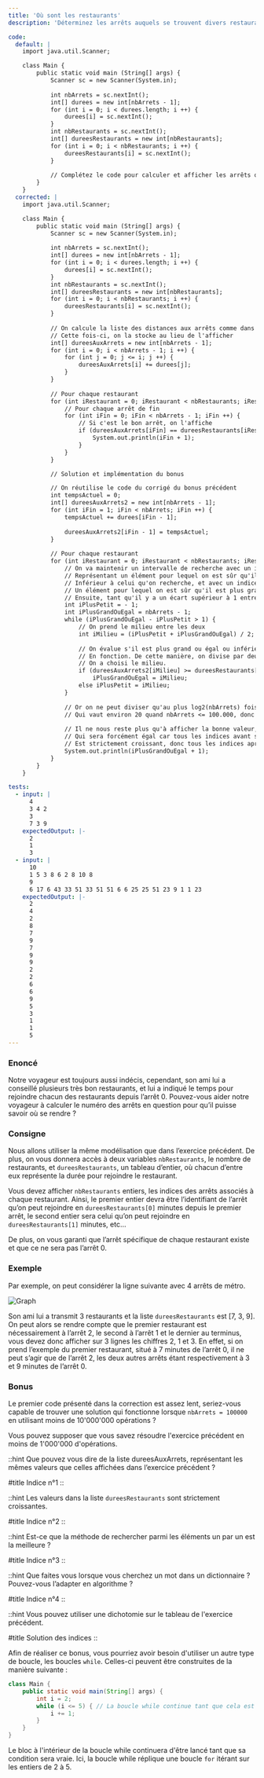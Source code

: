 ```yaml
---
title: 'Où sont les restaurants'
description: 'Déterminez les arrêts auquels se trouvent divers restaurants'

code:
  default: |
    import java.util.Scanner;

    class Main {
        public static void main (String[] args) {
            Scanner sc = new Scanner(System.in);
            
            int nbArrets = sc.nextInt();
            int[] durees = new int[nbArrets - 1];
            for (int i = 0; i < durees.length; i ++) {
                durees[i] = sc.nextInt();
            }
            int nbRestaurants = sc.nextInt();
            int[] dureesRestaurants = new int[nbRestaurants];
            for (int i = 0; i < nbRestaurants; i ++) {
                dureesRestaurants[i] = sc.nextInt();
            }
            
            // Complétez le code pour calculer et afficher les arrêts où se trouvent les restaurants
        }
    }
  corrected: |
    import java.util.Scanner;

    class Main {
        public static void main (String[] args) {
            Scanner sc = new Scanner(System.in);
            
            int nbArrets = sc.nextInt();
            int[] durees = new int[nbArrets - 1];
            for (int i = 0; i < durees.length; i ++) {
                durees[i] = sc.nextInt();
            }
            int nbRestaurants = sc.nextInt();
            int[] dureesRestaurants = new int[nbRestaurants];
            for (int i = 0; i < nbRestaurants; i ++) {
                dureesRestaurants[i] = sc.nextInt();
            }
            
            // On calcule la liste des distances aux arrêts comme dans l'exercice précédent.
            // Cette fois-ci, on la stocke au lieu de l'afficher
            int[] dureesAuxArrets = new int[nbArrets - 1];
            for (int i = 0; i < nbArrets - 1; i ++) {
                for (int j = 0; j <= i; j ++) {
                    dureesAuxArrets[i] += durees[j];
                }
            }
            
            // Pour chaque restaurant
            for (int iRestaurant = 0; iRestaurant < nbRestaurants; iRestaurant ++) {
                // Pour chaque arrêt de fin
                for (int iFin = 0; iFin < nbArrets - 1; iFin ++) {
                    // Si c'est le bon arrêt, on l'affiche
                    if (dureesAuxArrets[iFin] == dureesRestaurants[iRestaurant]) {
                        System.out.println(iFin + 1);
                    }
                }
            }

            // Solution et implémentation du bonus

            // On réutilise le code du corrigé du bonus précédent
            int tempsActuel = 0;
            int[] dureesAuxArrets2 = new int[nbArrets - 1];
            for (int iFin = 1; iFin < nbArrets; iFin ++) {
                tempsActuel += durees[iFin - 1];
                
                dureesAuxArrets2[iFin - 1] = tempsActuel;
            }
            
            // Pour chaque restaurant
            for (int iRestaurant = 0; iRestaurant < nbRestaurants; iRestaurant ++) {
                // On va maintenir un intervalle de recherche avec un indice à gauche,
                // Représentant un élément pour lequel on est sûr qu'il est strictement
                // Inférieur à celui qu'on recherche, et avec un indice à droite, représentant
                // Un élément pour lequel on est sûr qu'il est plus grand ou égal.
                // Ensuite, tant qu'il y a un écart supérieur à 1 entre les deux pointeurs
                int iPlusPetit = - 1;
                int iPlusGrandOuEgal = nbArrets - 1;
                while (iPlusGrandOuEgal - iPlusPetit > 1) {
                    // On prend le milieu entre les deux
                    int iMilieu = (iPlusPetit + iPlusGrandOuEgal) / 2;
                    
                    // On évalue s'il est plus grand ou égal ou inférieur et on le stocke dans la bonne variable
                    // En fonction. De cette manière, on divise par deux la taille de notre intervalle comme
                    // On a choisi le milieu.
                    if (dureesAuxArrets2[iMilieu] >= dureesRestaurants[iRestaurant])
                        iPlusGrandOuEgal = iMilieu;
                    else iPlusPetit = iMilieu;
                }
                
                // Or on ne peut diviser qu'au plus log2(nbArrets) fois par deux notre intervalle,
                // Qui vaut environ 20 quand nbArrets <= 100.000, donc notre algorithme est assez rapide.
                
                // Il ne nous reste plus qu'à afficher la bonne valeur, à savoir l'indice plus grand ou égal (+ 1 car on commence avec l'indice 1 et non le 0),
                // Qui sera forcément égal car tous les indices avant sont inférieurs et le tableau.
                // Est strictement croissant, donc tous les indices après sont strictement supérieurs.
                System.out.println(iPlusGrandOuEgal + 1);
            }
        }
    }

tests:
  - input: |
      4
      3 4 2
      3
      7 3 9
    expectedOutput: |-
      2
      1
      3
  - input: |
      10
      1 5 3 8 6 2 8 10 8
      9
      6 17 6 43 33 51 33 51 51 6 6 25 25 51 23 9 1 1 23
    expectedOutput: |-
      2
      4
      2
      8
      7
      9
      7
      9
      9
      2
      2
      6
      6
      9
      5
      3
      1
      1
      5
---
```


### Enoncé

Notre voyageur est toujours aussi indécis, cependant, son ami lui a conseillé plusieurs très bon restaurants, et lui a indiqué le temps pour rejoindre chacun des restaurants depuis l’arrêt 0. Pouvez-vous aider notre voyageur à calculer le numéro des arrêts en question pour qu’il puisse savoir où se rendre ?

### Consigne

Nous allons utiliser la même modélisation que dans l’exercice précédent. De plus, on vous donnera accès à deux variables `nbRestaurants`, le nombre de restaurants, et `dureesRestaurants`, un tableau d’entier, où chacun d’entre eux représente la durée pour rejoindre le restaurant.

Vous devez afficher `nbRestaurants` entiers, les indices des arrêts associés à chaque restaurant. Ainsi, le premier entier devra être l’identifiant de l’arrêt qu’on peut rejoindre en `dureesRestaurants[0]` minutes depuis le premier arrêt, le second entier sera celui qu’on peut rejoindre en `dureesRestaurants[1]` minutes, etc…

De plus, on vous garanti que l’arrêt spécifique de chaque restaurant existe et que ce ne sera pas l’arrêt 0.

### Exemple

Par exemple, on peut considérer la ligne suivante avec 4 arrêts de métro.

![Graph](/polympiads/graph-metro-polympiads.png)

Son ami lui a transmit 3 restaurants et la liste `dureesRestaurants` est [7, 3, 9]. On peut alors se rendre compte que le premier restaurant est nécessairement à l’arrêt 2, le second à l’arrêt 1 et le dernier au terminus, vous devez donc afficher sur 3 lignes les chiffres 2, 1 et 3. En effet, si on prend l’exemple du premier restaurant, situé à 7 minutes de l’arrêt 0, il ne peut s’agir que de l’arrêt 2, les deux autres arrêts étant respectivement à 3 et 9 minutes de l’arrêt 0.

### Bonus

Le premier code présenté dans la correction est assez lent, seriez-vous capable de trouver une solution qui fonctionne lorsque `nbArrets = 100000` en utilisant moins de 10'000'000 opérations ?

Vous pouvez supposer que vous savez résoudre l'exercice précédent en moins de 1'000'000 d'opérations.

::hint
Que pouvez vous dire de la liste dureesAuxArrets, représentant les mêmes valeurs que celles affichées dans l’exercice précédent ?

#title
Indice n°1
::

::hint
Les valeurs dans la liste `dureesRestaurants` sont strictement croissantes.

#title
Indice n°2
::

::hint
Est-ce que la méthode de rechercher parmi les éléments un par un est la meilleure ?

#title
Indice n°3
::

::hint
Que faites vous lorsque vous cherchez un mot dans un dictionnaire ? Pouvez-vous l’adapter en algorithme ?

#title
Indice n°4
::

::hint
Vous pouvez utiliser une dichotomie sur le tableau de l'exercice précédent.

#title
Solution des indices
::

Afin de réaliser ce bonus, vous pourriez avoir besoin d'utiliser un autre type de boucle, les boucles `while`. Celles-ci peuvent être construites de la manière suivante :

```java
class Main {
    public static void main(String[] args) {
        int i = 2;
        while (i <= 5) { // La boucle while continue tant que cela est vrai
            i += 1;
        }
    }
}
```

Le bloc à l'intérieur de la boucle while continuera d'être lancé tant que sa condition sera vraie. Ici, la boucle while réplique une boucle `for` itérant sur les entiers de 2 à 5.
